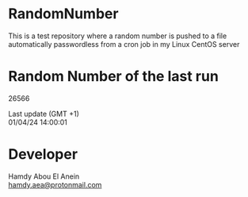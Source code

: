 # RandomNumber    
This is a test repository where a random number is pushed to a file automatically passwordless from a cron job in my Linux CentOS server    
# Random Number of the last run   
26566
      
Last update (GMT +1)    
01/04/24 14:00:01
# Developer    
Hamdy Abou El Anein   
hamdy.aea@protonmail.com
